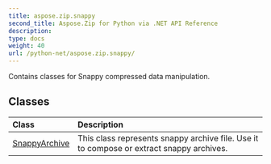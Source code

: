 ```yaml
---
title: aspose.zip.snappy
second_title: Aspose.Zip for Python via .NET API Reference
description: 
type: docs
weight: 40
url: /python-net/aspose.zip.snappy/
---
```



Contains classes for Snappy compressed data manipulation.

## Classes
| Class | Description |
| :- | :- |
|[SnappyArchive](/zip/python-net/aspose.zip.snappy/snappyarchive/)|This class represents snappy archive file. Use it to compose or extract snappy archives.|
